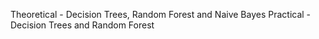 Theoretical - Decision Trees, Random Forest and Naive Bayes
Practical - Decision Trees and Random Forest
